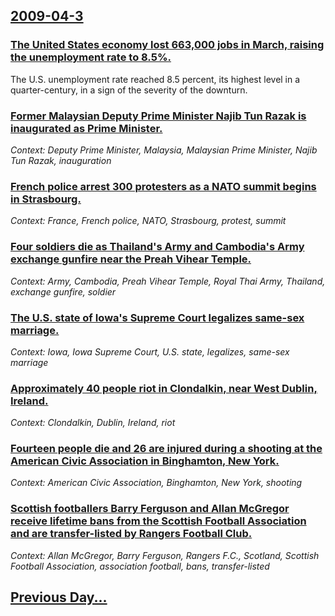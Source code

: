 ## [2009-04-3](/news/2009/04/3/index.md)

### [ The United States economy lost 663,000 jobs in March, raising the unemployment rate to 8.5%. ](/news/2009/04/3/the-united-states-economy-lost-663-000-jobs-in-march-raising-the-unemployment-rate-to-8-5.md)
The U.S. unemployment rate reached 8.5 percent, its highest level in a quarter-century, in a sign of the severity of the downturn.

### [ Former Malaysian Deputy Prime Minister Najib Tun Razak is inaugurated as Prime Minister. ](/news/2009/04/3/former-malaysian-deputy-prime-minister-najib-tun-razak-is-inaugurated-as-prime-minister.md)
_Context: Deputy Prime Minister, Malaysia, Malaysian Prime Minister, Najib Tun Razak, inauguration_

### [ French police arrest 300 protesters as a NATO summit begins in Strasbourg. ](/news/2009/04/3/french-police-arrest-300-protesters-as-a-nato-summit-begins-in-strasbourg.md)
_Context: France, French police, NATO, Strasbourg, protest, summit_

### [ Four soldiers die as Thailand's Army and Cambodia's Army exchange gunfire near the Preah Vihear Temple. ](/news/2009/04/3/four-soldiers-die-as-thailand-s-army-and-cambodia-s-army-exchange-gunfire-near-the-preah-vihear-temple.md)
_Context: Army, Cambodia, Preah Vihear Temple, Royal Thai Army, Thailand, exchange gunfire, soldier_

### [ The U.S. state of Iowa's Supreme Court legalizes same-sex marriage. ](/news/2009/04/3/the-u-s-state-of-iowa-s-supreme-court-legalizes-same-sex-marriage.md)
_Context: Iowa, Iowa Supreme Court, U.S. state, legalizes, same-sex marriage_

### [ Approximately 40 people riot in Clondalkin, near West Dublin, Ireland. ](/news/2009/04/3/approximately-40-people-riot-in-clondalkin-near-west-dublin-ireland.md)
_Context: Clondalkin, Dublin, Ireland, riot_

### [ Fourteen people die and 26 are injured during a shooting at the American Civic Association in Binghamton, New York. ](/news/2009/04/3/fourteen-people-die-and-26-are-injured-during-a-shooting-at-the-american-civic-association-in-binghamton-new-york.md)
_Context: American Civic Association, Binghamton, New York, shooting_

### [ Scottish footballers Barry Ferguson and Allan McGregor receive lifetime bans from the Scottish Football Association and are transfer-listed by Rangers Football Club. ](/news/2009/04/3/scottish-footballers-barry-ferguson-and-allan-mcgregor-receive-lifetime-bans-from-the-scottish-football-association-and-are-transfer-listed.md)
_Context: Allan McGregor, Barry Ferguson, Rangers F.C., Scotland, Scottish Football Association, association football, bans, transfer-listed_

## [Previous Day...](/news/2009/04/2/index.md)

